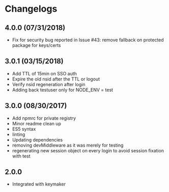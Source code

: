 Changelogs
==========
4.0.0 (07/31/2018)
-------------

- Fix for security bug reported in Issue #43: remove fallback on protected package for keys/certs

3.0.1 (03/15/2018)
-------------

- Add TTL of 15min on SSO auth
- Expire the old nsid after the TTL or logout
- Verify nsid regeneration after login
- Adding back testuser only for NODE_ENV = test

3.0.0 (08/30/2017)
-------------

- Add npmrc for private registry
- Minor readme clean up
- ES5 syntax
- linting
- Updating dependencies
- removing devMiddleware as it was merely for testing
- regenerating new session object on every login to avoid session fixation with test

2.0.0
-------------

- Integrated with keymaker

